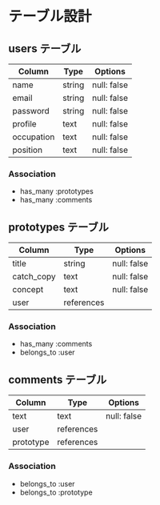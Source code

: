 # テーブル設計

## users テーブル

| Column     | Type   | Options     |
| ---------- | ------ | ----------- |
| name       | string | null: false |
| email      | string | null: false |
| password   | string | null: false |
| profile    | text   | null: false |
| occupation | text   | null: false |
| position   | text   | null: false |

### Association

- has_many :prototypes
- has_many :comments

## prototypes テーブル

| Column     | Type         | Options     |
| ---------- | ------------ | ----------- |
| title      | string       | null: false |
| catch_copy | text         | null: false |
| concept    | text         | null: false |
| user       | references   |             |

### Association

- has_many :comments
- belongs_to :user

## comments テーブル

| Column     | Type         | Options     |
| ---------- | ------------ | ----------- |
| text       | text         | null: false |
| user       | references   |             |
| prototype  | references   |             |

### Association

- belongs_to :user
- belongs_to :prototype
